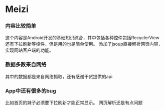 # Meizi


### 内容比较简单
这个内容是Android开发的基础知识综合，其中包括各种控件包括RecyclerView还有下拉刷新等控件，但是用的也是简单使用。
添加了jsoup直接解析网页内容，实现网站客户端的功能。

### 数据多数来自网络
其中的数据都是来自网络抓取，还有感谢干货提供的api

### App中还有很多的bug

比如首页的妹子必须要下拉刷新才能正常显示。
网页解析还是有点问题

